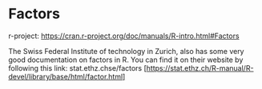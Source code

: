 # Factors


r-project: https://cran.r-project.org/doc/manuals/R-intro.html#Factors

The Swiss Federal Institute of technology in Zurich, also has some very good documentation on factors in R. You can find it on their website by following this link: stat.ethz.chse/factors [https://stat.ethz.ch/R-manual/R-devel/library/base/html/factor.html]
